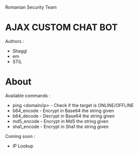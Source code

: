 Romanian Security Team

AJAX CUSTOM CHAT BOT
========================
Authors : 
- Shaggi
- em
- STiL

About
========================

Available commands :
- ping <domain/ip> - Check if the target is ONLINE/OFFLINE
- b64_encode <string> - Encrypt in Base64 the string given
- b64_decode <string> - Decrypt in Base64 the string given
- md5_encode <string> - Encrypt in Md5 the string given
- sha1_encode <string> - Encrypt in Sha1 the string given

Coming soon :
- IP Lookup  
